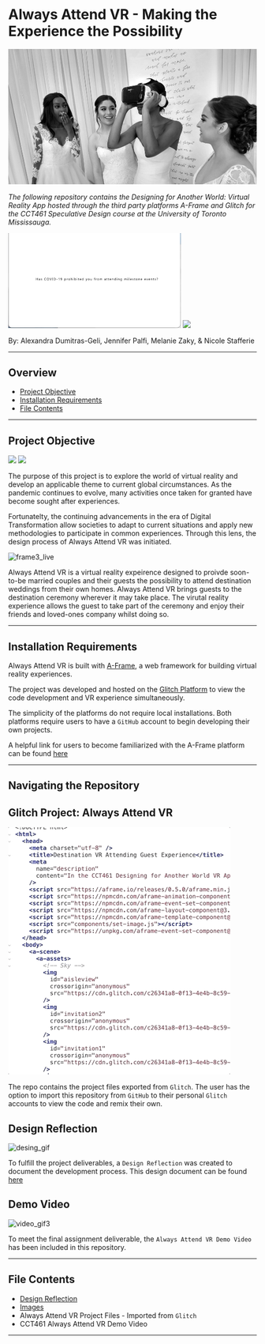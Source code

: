 # Always Attend VR - Making the Experience the Possibility 

![vr](Images/vr.jpg)

*The following repository contains the Designing for Another World: Virtual Reality App hosted through the third party platforms A-Frame and Glitch for the CCT461 Speculative Design course at the University of Toronto Mississauga.*

<img src="Images/video_gif1.gif" width="350"/> <img src="Images/video_gif2.gif" width="350"/> 

By: Alexandra Dumitras-Geli, Jennifer Palfi, Melanie Zaky, & Nicole Stafferie

---

## Overview 

- [Project Objective](#Project-Objective)
- [Installation Requirements](#Installation-Requirements)
- [File Contents](#File-Contents)

---

## Project Objective 

<img src="Images/Final_Frames/frame1_live.gif" width="350"/> <img src="Images/Final_Frames/frame2_live.gif" width="350"/> 

The purpose of this project is to explore the world of virtual reality and develop an applicable theme to current global circumstances. As the pandemic continues to evolve, many activities once taken for granted have become sought after experiences. 

Fortunatelty, the continuing advancements in the era of Digital Transformation allow societies to adapt to current situations and apply new methodologies to participate in common experiences. Through this lens, the design process of Always Attend VR was initiated. 

![frame3_live](Images/Final_Frames/frame3_live.gif)

Always Attend VR is a virtual reality expeirence designed to proivde soon-to-be married couples and their guests the possibility to attend destination weddings from their own homes. Always Attend VR brings guests to the destination ceremony wherever it may take place. The virutal reality experience allows the guest to take part of the ceremony and enjoy their friends and loved-ones company whilst doing so. 

---

## Installation Requirements 

Always Attend VR is built with [A-Frame](https://aframe.io), a web framework for building virtual reality experiences.

The project was developed and hosted on the [Glitch Platform](https://glitch/com) to view the code development and VR experience simultaneously. 

The simplicity of the platforms do not require local installations. Both platforms require users to have a ```GitHub``` account to begin developing their own projects. 

A helpful link for users to become familiarized with the A-Frame platform can be found [here](https://aframe.io/docs/1.1.0/introduction/)

---

## Navigating the Repository 

## Glitch Project: Always Attend VR 

![code](Images/Code_Development/code.gif)

The repo contains the project files exported from ```Glitch```. The user has the option to import this repository from ```GitHub``` to their personal ```Glitch``` accounts to view the code and remix their own. 

## Design Reflection 

![desing_gif](Images/design_gif.gif)

To fulfill the project deliverables, a ```Design Reflection``` was created to document the development process. This design document can be found [here](design_reflection.md)

## Demo Video

![video_gif3](Images/video_gif3.gif)

To meet the final assignment deliverable, the ```Always Attend VR Demo Video``` has been included in this repository. 

---

## File Contents

- [Design Reflection](design_reflection.md)
- [Images](Images)
- Always Attend VR Project Files - Imported from ```Glitch```
- CCT461 Always Attend VR Demo Video

---
